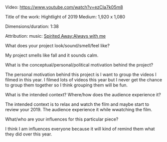 Video: https://www.youtube.com/watch?v=ezCIa7k05m8

Title of the work: Hightlight of 2019
Medium: 1,920 x 1,080

Dimensions/duration: 1:38

Attribution: 
music: [Spirited Away:Always with me](https://www.youtube.com/watch?v=LWzvzDCLFN4&t=130s)

What does your project look/sound/smell/feel like?

My project smells like fall and it sounds calm. 

What is the conceptual/personal/political motivation behind the project?

The personal motivation behind this project is I want to group the videos I filmed in this year. I filmed lots of videos this year but I never get the chance to group them together so I think grouping them will be fun.

What is the intended context? Where/how does the audience experience it?

The intended context is to relax and watch the film and maybe start to review your 2019. The audience experience it while wwatching the film.

What/who are your influences for this particular piece?

I think I am influences everyone because it will kind of remind them what they did over this year.
